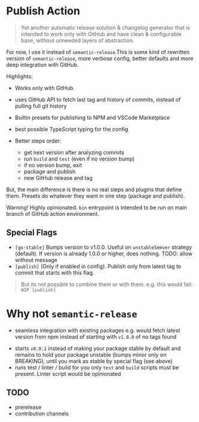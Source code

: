 # Publish Action

> Yet another automatic release solution & changelog generator that is intended to work only with GitHub and have clean & configurable base, without unneeded layers of abstraction.

For now, I use it instead of `semantic-release`.This is some kind of rewritten version of `semantic-release`, more verbose config, better defaults and more deep integration with GitHub.

Highlights:

- Works only with GitHub
- uses GitHub API to fetch last tag and history of commits, instead of pulling full git history
- Builtin presets for publishing to NPM and VSCode Marketplace
- best possible TypeScript typing for the config

- Better steps order:
    - get next version after analyzing commits
    - run `build` and `test` (even if no version bump)
    - if no version bump, exit
    - package and publish
    - new GitHub release and tag

But, the main difference is there is no real steps and plugins that define them. Presets do whatever they want in one step (package and publish).

Warning! Highly opinionated. `bin` entrypoint is intended to be run on main branch of GitHub action environment.

## Special Flags

- `[go-stable]` Bumps version to v1.0.0. Useful on `unstableSemver` strategy (default). If version is already 1.0.0 or higher, does nothing.
TODO: allow without message
- `[publish]` (Only if enabled in config). Publish only from latest tag to commit that starts with this flag.

> But its not possible to combine them or with them. e.g. this would fail: `WIP [publish]`

# Why not `semantic-release`

- seamless integration with existing packages e.g. would fetch latest version from npm instead of starting with `v1.0.0` of no tags found
<!-- TODO in case of failure  -->
- starts `v0.0.1` instead of making your package stable by default and remains to hold your package unstable (bumps minor only on BREAKING), until you mark as stable by special flag (see above)
- runs test / linter / build for you only `test` and `build` scripts must be present. Linter script would be opinionated

## TODO

- prerelease
- contribution channels
